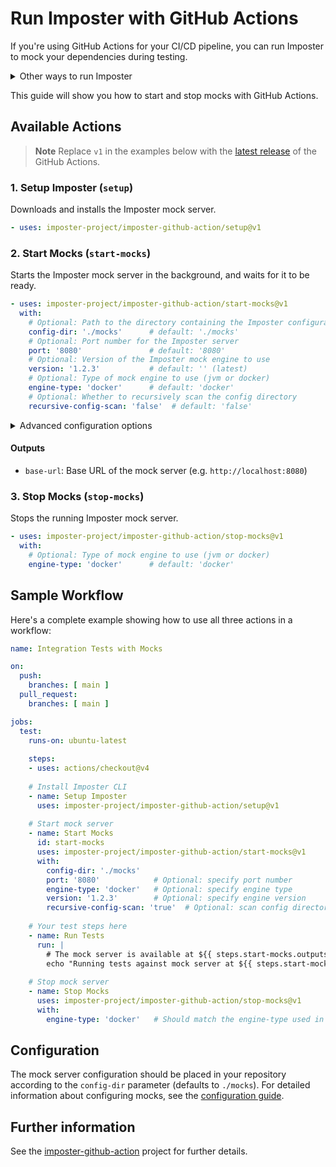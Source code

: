 # Run Imposter with GitHub Actions

If you're using GitHub Actions for your CI/CD pipeline, you can run Imposter to mock your dependencies during testing.

<details>
<summary>Other ways to run Imposter</summary>

**Standalone mock server**

- Using the command line client - see [Imposter CLI](./run_imposter_cli.md)
- As a Docker container - see [Imposter Docker container](./run_imposter_docker.md)
- As a Lambda function in AWS - see [Imposter AWS Lambda](./run_imposter_aws_lambda.md)
- As a JAR file on the JVM - see [Imposter JAR file](./run_imposter_jar.md)

**Embed in unit/integration tests**

- Embed within your **Java/Kotlin/Scala/JVM** unit tests - see [JVM bindings](./embed_jvm.md)
- Embed within your **JavaScript/Node.js** unit tests - see [JavaScript bindings](https://github.com/imposter-project/imposter-js)

</details>

This guide will show you how to start and stop mocks with GitHub Actions.

## Available Actions

> **Note**
> Replace `v1` in the examples below with the [latest release](https://github.com/imposter-project/imposter-github-action/tags) of the GitHub Actions.

### 1. Setup Imposter (`setup`)
Downloads and installs the Imposter mock server.

```yaml
- uses: imposter-project/imposter-github-action/setup@v1
```

### 2. Start Mocks (`start-mocks`)
Starts the Imposter mock server in the background, and waits for it to be ready.

```yaml
- uses: imposter-project/imposter-github-action/start-mocks@v1
  with:
    # Optional: Path to the directory containing the Imposter configuration files
    config-dir: './mocks'      # default: './mocks'
    # Optional: Port number for the Imposter server
    port: '8080'               # default: '8080'
    # Optional: Version of the Imposter mock engine to use
    version: '1.2.3'           # default: '' (latest)
    # Optional: Type of mock engine to use (jvm or docker)
    engine-type: 'docker'      # default: 'docker'
    # Optional: Whether to recursively scan the config directory
    recursive-config-scan: 'false'  # default: 'false'
```

<details>
<summary>Advanced configuration options</summary>

- `auto-restart`: Whether to automatically restart when configuration changes (default: false)
- `max-attempts`: Maximum number of attempts to check if the server is ready (default: 30)
- `retry-interval`: Interval in seconds between retry attempts (default: 1)

</details>

#### Outputs
- `base-url`: Base URL of the mock server (e.g. `http://localhost:8080`)

### 3. Stop Mocks (`stop-mocks`)
Stops the running Imposter mock server.

```yaml
- uses: imposter-project/imposter-github-action/stop-mocks@v1
  with:
    # Optional: Type of mock engine to use (jvm or docker)
    engine-type: 'docker'      # default: 'docker'
```

## Sample Workflow

Here's a complete example showing how to use all three actions in a workflow:

```yaml
name: Integration Tests with Mocks

on:
  push:
    branches: [ main ]
  pull_request:
    branches: [ main ]

jobs:
  test:
    runs-on: ubuntu-latest
    
    steps:
    - uses: actions/checkout@v4
    
    # Install Imposter CLI
    - name: Setup Imposter
      uses: imposter-project/imposter-github-action/setup@v1
    
    # Start mock server
    - name: Start Mocks
      id: start-mocks
      uses: imposter-project/imposter-github-action/start-mocks@v1
      with:
        config-dir: './mocks'
        port: '8080'            # Optional: specify port number
        engine-type: 'docker'   # Optional: specify engine type
        version: '1.2.3'        # Optional: specify engine version
        recursive-config-scan: 'true'  # Optional: scan config directory recursively
    
    # Your test steps here
    - name: Run Tests
      run: |
        # The mock server is available at ${{ steps.start-mocks.outputs.base-url }}
        echo "Running tests against mock server at ${{ steps.start-mocks.outputs.base-url }}"
    
    # Stop mock server
    - name: Stop Mocks
      uses: imposter-project/imposter-github-action/stop-mocks@v1
      with:
        engine-type: 'docker'   # Should match the engine-type used in start-mocks
```

## Configuration

The mock server configuration should be placed in your repository according to the `config-dir` parameter (defaults to `./mocks`). For detailed information about configuring mocks, see the [configuration guide](./configuration.md).

## Further information

See the [imposter-github-action](https://github.com/imposter-project/imposter-github-action) project for further details.
